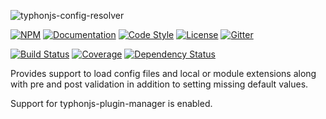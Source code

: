 ![typhonjs-config-resolver](https://i.imgur.com/JVmux7c.png)

[![NPM](https://img.shields.io/npm/v/typhonjs-config-resolver.svg?label=npm)](https://www.npmjs.com/package/typhonjs-config-resolver)
[![Documentation](http://docs.typhonjs.io/typhonjs-node-utils/typhonjs-config-resolver/badge.svg)](http://docs.typhonjs.io/typhonjs-node-utils/typhonjs-config-resolver/)
[![Code Style](https://img.shields.io/badge/code%20style-allman-yellowgreen.svg?style=flat)](https://en.wikipedia.org/wiki/Indent_style#Allman_style)
[![License](https://img.shields.io/badge/license-MPLv2-yellowgreen.svg?style=flat)](https://github.com/typhonjs-node-utils/typhonjs-config-resolver/blob/master/LICENSE)
[![Gitter](https://img.shields.io/gitter/room/typhonjs/TyphonJS.svg)](https://gitter.im/typhonjs/TyphonJS)

[![Build Status](https://travis-ci.org/typhonjs-node-utils/typhonjs-config-resolver.svg?branch=master)](https://travis-ci.org/typhonjs-node-utils/typhonjs-config-resolver)
[![Coverage](https://img.shields.io/codecov/c/github/typhonjs-node-utils/typhonjs-config-resolver.svg)](https://codecov.io/github/typhonjs-node-utils/typhonjs-config-resolver)
[![Dependency Status](https://david-dm.org/typhonjs-node-utils/typhonjs-config-resolver.svg)](https://david-dm.org/typhonjs-node-utils/typhonjs-config-resolver)

Provides support to load config files and local or module extensions along with pre and post validation in addition to
setting missing default values.

Support for typhonjs-plugin-manager is enabled.
